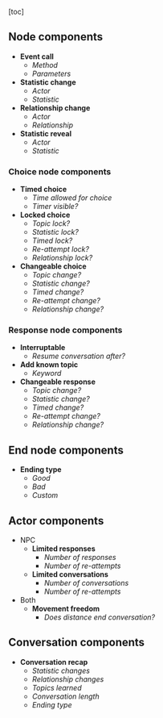 [toc]



## Node components

- **Event call**
  - *Method*
  - *Parameters*
- **Statistic change**
  - *Actor*
  - *Statistic*
- **Relationship change**
  - *Actor*
  - *Relationship*
- **Statistic reveal**
  - *Actor*
  - *Statistic*



### Choice node components

- **Timed choice**
  - *Time allowed for choice*
  - *Timer visible?*
- **Locked choice**
  - *Topic lock?*
  - *Statistic lock?*
  - *Timed lock?*
  - *Re-attempt lock?*
  - *Relationship lock?*
- **Changeable choice**
  - *Topic change?*
  - *Statistic change?*
  - *Timed change?*
  - *Re-attempt change?*
  - *Relationship change?*
  



### Response node components

- **Interruptable**
  - *Resume conversation after?*
- **Add known topic**
  - *Keyword*
- **Changeable response**
  - *Topic change?*
  - *Statistic change?*
  - *Timed change?*
  - *Re-attempt change?*
  - *Relationship change?*



## End node components

- **Ending type**
  - *Good*
  - *Bad*
  - *Custom*



## Actor components

- NPC
  - **Limited responses**
    - *Number of responses*
    - *Number of re-attempts*
  - **Limited conversations**
    - *Number of conversations*
    - *Number of re-attempts*
- Both
  - **Movement freedom**
    - *Does distance end conversation?*



## Conversation components

- **Conversation recap**
  - *Statistic changes*
  - *Relationship changes*
  - *Topics learned*
  - *Conversation length*
  - *Ending type*